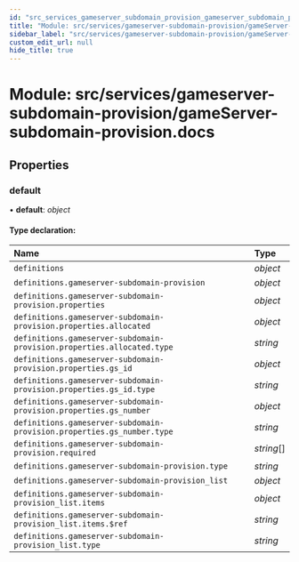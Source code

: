 ```yaml
---
id: "src_services_gameserver_subdomain_provision_gameserver_subdomain_provision_docs"
title: "Module: src/services/gameserver-subdomain-provision/gameServer-subdomain-provision.docs"
sidebar_label: "src/services/gameserver-subdomain-provision/gameServer-subdomain-provision.docs"
custom_edit_url: null
hide_title: true
---
```


# Module: src/services/gameserver-subdomain-provision/gameServer-subdomain-provision.docs

## Properties

### default

• **default**: *object*

#### Type declaration:

Name | Type |
:------ | :------ |
`definitions` | *object* |
`definitions.gameserver-subdomain-provision` | *object* |
`definitions.gameserver-subdomain-provision.properties` | *object* |
`definitions.gameserver-subdomain-provision.properties.allocated` | *object* |
`definitions.gameserver-subdomain-provision.properties.allocated.type` | *string* |
`definitions.gameserver-subdomain-provision.properties.gs_id` | *object* |
`definitions.gameserver-subdomain-provision.properties.gs_id.type` | *string* |
`definitions.gameserver-subdomain-provision.properties.gs_number` | *object* |
`definitions.gameserver-subdomain-provision.properties.gs_number.type` | *string* |
`definitions.gameserver-subdomain-provision.required` | *string*[] |
`definitions.gameserver-subdomain-provision.type` | *string* |
`definitions.gameserver-subdomain-provision_list` | *object* |
`definitions.gameserver-subdomain-provision_list.items` | *object* |
`definitions.gameserver-subdomain-provision_list.items.$ref` | *string* |
`definitions.gameserver-subdomain-provision_list.type` | *string* |
